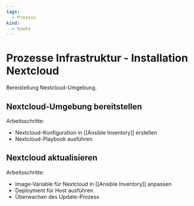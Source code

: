 ```yaml
---
tags:
  - Prozess
kind:
  - howto
---
```

# Prozesse Infrastruktur - Installation Nextcloud

Bereistellung Nextcloud-Umgebung.

## Nextcloud-Umgebung bereitstellen

Arbeitsschritte:

* Nextcloud-Konfiguration in [[Ansible Inventory]] erstellen
* Nextcloud-Playbook ausführen

## Nextcloud aktualisieren

Arbeitsschritte:

* Image-Variable für Nextcloud in [[Ansible Inventory]] anpassen
* Deployment für Host  ausführen
* Überwachen des Update-Prozess